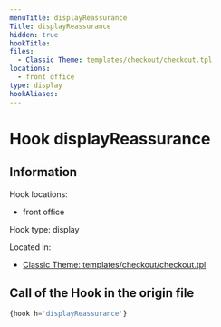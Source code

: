 ```yaml
---
menuTitle: displayReassurance
Title: displayReassurance
hidden: true
hookTitle: 
files:
  - Classic Theme: templates/checkout/checkout.tpl
locations:
  - front office
type: display
hookAliases:
---
```


# Hook displayReassurance

## Information

Hook locations: 
  - front office

Hook type: display

Located in: 
  - [Classic Theme: templates/checkout/checkout.tpl](https://github.com/PrestaShop/classic-theme/blob/develop/templates/checkout/checkout.tpl)

## Call of the Hook in the origin file

```php
{hook h='displayReassurance'}
```